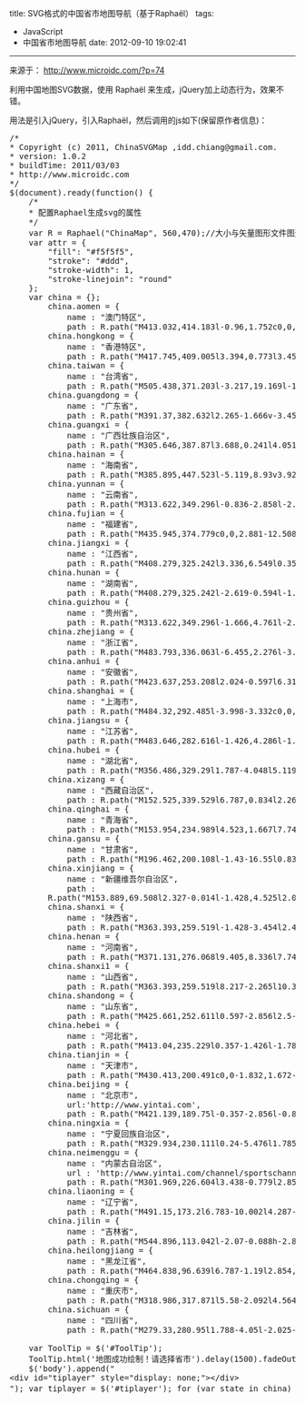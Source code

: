 title: SVG格式的中国省市地图导航（基于Raphaël）
tags:
  - JavaScript
  - 中国省市地图导航
date: 2012-09-10 19:02:41
---

来源于： http://www.microidc.com/?p=74

利用中国地图SVG数据，使用 Raphaël 来生成，jQuery加上动态行为，效果不错。

用法是引入jQuery，引入Raphaël，然后调用的js如下(保留原作者信息)：

<span id="more-978"></span>

<pre>/*
* Copyright (c) 2011, ChinaSVGMap ,idd.chiang@gmail.com.
* version: 1.0.2
* buildTime: 2011/03/03
* http://www.microidc.com
*/
$(document).ready(function() {
	/*
	* 配置Raphael生成svg的属性
	*/
	var R = Raphael("ChinaMap", 560,470);//大小与矢量图形文件图形对应；这是比较操蛋的地方高宽不自适应。
	var attr = {
		"fill": "#f5f5f5",
		"stroke": "#ddd",
		"stroke-width": 1,
		"stroke-linejoin": "round"
	};
	var china = {};		
		china.aomen = { 
			name : "澳门特区",
			path : R.path("M413.032,414.183l-0.96,1.752c0,0,0.889,0.883,1.98,1.086s1.995-0.493,1.995-0.493L413.032,414.183z").attr(attr)}
		china.hongkong = { 
			name : "香港特区",
			path : R.path("M417.745,409.005l3.394,0.773l3.453-2.558l1.666,4.582c0,0-5.521,2.673-3.691,1.785c1.828-0.884-4.641-0.355-4.641-0.355l-0.834-3.454L417.745,409.005z").attr(attr)};
		china.taiwan = { 
			name : "台湾省",
			path : R.path("M505.438,371.203l-3.217,19.169l-1.664,6.07v5.123l-1.43,1.427l-3.451-5.119l-3.693-2.858l-3.215-8.571c0,0-0.451-5.62,0.357-7.74c0.809-2.118,5.356-14.05,5.356-14.05l6.313-5.357l4.051,1.904L505.438,371.203z").attr(attr)};
		china.guangdong = { 
			name : "广东省",
			path : R.path("M391.37,382.632l2.265-1.666v-3.45l1.188-1.072l2.859,0.235l4.879,2.264l0.834-1.667l-1.188-2.025l0.354-1.427l3.098-2.619l5.478,1.427l3.096-1.905l2.264,2.265l5.478-1.429l1.07,2.021l-1.666,2.264l-2.859,4.288v1.069l1.67,1.192l11.43-4.525l4.048,2.264l1.19-1.191l-1.19-2.499l0.28-1.663l7.459,1.663l1.431,1.072l2.022-0.24l3.094,3.929l3.451,7.502l-2.26,1.667l-2.023,3.689l-1.786,0.596l-1.664,3.455l-5.716,2.854l-2.266-1.188l-1.426,2.382v0.833h-1.787h-3.098l-2.857,2.023l-2.021-1.188l-2.5,1.663l-6.314,2.619l-5.121-4.05l-0.354,3.217l1.788,4.882l-4.646,1.904l-2.498,3.452l-4.887,1.191l-2.617,1.073h-5.119c0,0-0.869,2.545-3.453,3.452c-2.584,0.904-9.168,3.213-9.168,3.213l-4.522,3.098l-2.265,2.263l4.287,6.903l-2.856,2.501l-3.451-0.238l-4.053-7.381l0.954-5.238v-2.501l2.854-4.646l3.695-0.831l-0.355-2.501l3.809-1.785l0.476-4.288l6.668-5.119l-0.355-6.905l5.119-6.547l-0.24-2.5l1.666-2.381L391.37,382.632z").attr(attr)};
		china.guangxi = { 
			name : "广西壮族自治区",
			path : R.path("M305.646,387.87l3.688,0.241l4.051-3.694l1.668,1.072l7.737,3.216l1.429-0.835l0.235-2.619l1.433-1.429l10.955-7.145l1.903,2.266l6.668,2.021l3.691-4.883l1.666,1.192h2.619v-1.431l3.453-1.192v-1.069l1.43-1.428l0.832,0.236l3.453-3.451l2.856,0.832l2.857-3.931l1.432,3.099l0.832-0.238l4.525-4.288l1.188,0.24l2.021-1.073l3.693,1.073v4.048l2.856,0.595l-0.832,3.929l-2.623,4.29l-1.188,3.688h1.188l3.101-2.854l2.616,5.713l2.025-1.43h2.26l1.666,5.717l-1.666,2.383l0.24,2.5l-5.119,6.547l0.355,6.905l-6.668,5.12l-0.476,4.285l-3.809,1.787l0.354,2.5l-3.694,0.831l-2.853,4.646l-7.502,1.071l-3.93-2.856l-4.049-1.669l-4.049,4.05l-4.158,0.241l-4.058,0.234c0,0-10.996-6.139-9.168-5.119c1.828,1.021-1.666-4.526-1.666-4.526l2.261-4.646l-2.617-1.902h-3.455l-0.832-0.952l-3.691,0.952l-3.692-2.62l1.432-4.048l2.855-0.235l1.069-0.834l0.957-3.69l-1.192-2.024l-9.765-1.785l-1.668-2.856h-2.854h-2.619l-1.906-3.099L305.646,387.87z").attr(attr)};
		china.hainan = { 
			name : "海南省",
			path : R.path("M385.895,447.523l-5.119,8.93v3.929l-10.238,8.336l-10.598-3.689l-2.025-7.501l0.597-3.454c0,0,8.074-8.075,5.715-5.716c-2.357,2.358,2.025-1.665,2.025-1.665l9.403-1.668l4.289-0.358l1.426-1.666l3.103,0.832L385.895,447.523z").attr(attr)};
		china.yunnan = { 
			name : "云南省",
			path : R.path("M313.622,349.296l-0.836-2.858l-2.618-0.954l-4.283,2.622l-2.859-1.432l-0.238-3.688l-1.43-1.79v-1.903l-4.049-0.952l-1.07,1.188l0.599,2.859l-3.217,1.43l-0.834,2.021l0.834,2.5l-7.146,8.336l1.191,9.766l-3.453,2.854l-1.666-1.784l-6.907,4.048l-2.618-1.431c0,0-11.535-22.106-10.002-19.172c1.533,2.938-3.931-2.854-3.931-2.854l-3.213-0.834l-1.432-2.619l1.787-2.859l-2.857-2.263l-3.455,2.859l-3.451,0.598l-2.263-10.363l-0.596-2.499l-3.454,4.286l-1.427,0.831l0.356,6.551l-0.834,1.431h-1.784l-1.43-1.431l-1.667,2.026l1.667,7.381h2.024l1.667,1.19c0,0,0.468,2.396,0.594,4.521c0.125,2.125-0.833,15.719-0.833,15.719l-10.837,9.766l-0.594,3.689l-2.024,1.787l-0.238,1.903l1.669,4.643l-1.431,3.454l0.834,0.478l5.478-1.433l7.738-0.476l-0.834,3.098l1.431,2.857l0.475,4.287l0.955,1.426l4.524,0.243l2.024,1.425l-2.264,2.856l-0.356,3.453l-1.667,4.05l1.068,1.43l2.86,0.238l4.881,1.784l-0.593,1.667l3.212,4.881h4.524l5.716-3.213l1.786,0.952v1.906l0.832,2.856l1.432,1.429l3.092-0.477l1.192,0.834l1.072-1.192v-4.525l-1.906-8.333l1.431-2.5h4.762h1.192l2.62-3.213l6.783,2.261l2.858-2.503l1.431,1.432l2.858-1.786l2.615,2.618h1.073l0.953-1.428l2.261-2.263l1.073,0.833l3.213-0.595l3.099-2.502l2.619-3.811l3.688-0.831l2.023,2.021l1.43-4.048l2.857-0.235l1.069-0.834l0.957-3.691l-1.192-2.023l-9.765-1.785l-1.668-2.857h-2.854h-2.619l-1.906-3.097l0.24-1.665l1.188-6.907l-3.809-3.689l2.859-12.027l-1.908-1.667l-6.309,1.906l-1.431-2.501v-2.856l-1.428-1.43l3.094-4.286l3.453,1.07l1.43-1.429l6.313,0.951l2.856-0.951L313.622,349.296z").attr(attr)};
		china.fujian = { 
			name : "福建省",
			path : R.path("M435.945,374.779c0,0,2.881-12.508,1.742-10.365c-1.137,2.144,1.672-2.62,1.672-2.62l0.83-2.854l2.023-4.286l-1.072-1.668l0.24-3.691l4.881-5.475l-0.357-3.691l3.215-5.478l3.095,0.834l6.311-4.524l1.193-2.26l3.69,0.593l2.025,5.118l1.666,3.454h4.047l2.498-3.215l3.693,3.69l6.454-2.276l-4.069,9.776l-2.385-1.192l-1.666,0.835l-0.238,0.954l2.262,2.501l-0.598,8.929l0.598,2.859l-0.598,0.834l-2.617-0.599l-1.668,1.667l1.191,2.384l-3.214,3.095l0.595,1.189l-3.097,1.665l0.478,2.264l-1.072,1.191h-4.285l-2.264,2.025l-0.357,0.832l2.023,1.428l-2.26,3.452l-2.859,3.691l-1.189-0.356l-3.1,3.216l-3.447-7.502l-3.098-3.929l-2.023,0.24l-1.43-1.072L435.945,374.779z").attr(attr)};
		china.jiangxi = { 
			name : "江西省",
			path : R.path("M408.279,325.242l3.336,6.549l0.355,3.452l-1.785,3.454l-2.502,2.024l-0.594,6.188l0.832,0.955l1.43-0.596l0.834,0.596v3.927l1.785,4.647l2.026,0.831l0.234,6.789l-1.193,4.642l1.193,2.021l2.266,2.265l5.474-1.429l1.071,2.022l-1.665,2.263l-2.859,4.287v1.07l1.67,1.192l11.43-4.525l4.047,2.263l1.191-1.19l-1.191-2.499l0.281-1.663l1.742-10.365l1.67-2.62l0.832-2.854l2.025-4.286l-1.072-1.668l0.238-3.691l4.881-5.475l-0.355-3.691l3.213-5.478l3.095,0.834l6.311-4.524l1.193-2.263l-4.049-7.501l-2.619-3.69l1.901-1.818l-2.381-2.111H446.5l-2.5-2.855l-4.884,4.762l-1.784-0.835l2.024-3.69l-0.24-1.188l-1.784-0.479l-5.716,3.099l-4.524,1.429l-3.689-0.238c0,0-9.709,9.669-7.979,7.381c1.731-2.287-4.287,1.433-4.287,1.433L408.279,325.242z").attr(attr)};
		china.hunan = { 
			name : "湖南省",
			path : R.path("M408.279,325.242l-2.619-0.594l-1.188-1.667v-4.05l-1.43-2.026l-2.857,2.86l-1.43,2.023h-1.904l-0.594-3.096l-2.621,0.833l-3.451,2.263l-2.264-1.428c0,0-2.666-2.521-4.525-3.097c-1.857-0.576-13.217-0.832-13.217-0.832l-1.43,1.429l2.62,3.093l-3.096,2.026l-4.883-2.026l-5.117,4.287l-1.787,4.05c0,0-0.19,6.479,0.357,9.405c0.551,2.926,2.5,10.002,2.5,10.002l-5.717,6.31l0.596,0.833l5.121-1.428l1.785,2.263l-1.429,7.144l2.857,5.121l2.856,0.832l2.857-3.931l1.43,3.099l0.834-0.238l4.523-4.288l1.191,0.24l2.021-1.073l3.693,1.073v4.048l2.856,0.595l-0.832,3.929l-2.623,4.29l-1.188,3.688h1.188l3.103-2.854l2.617,5.713l2.021-1.43h2.264l2.263-1.666v-3.45l1.188-1.072l2.859,0.235l4.879,2.264l0.834-1.667l-1.188-2.023l0.354-1.429l3.098-2.619l5.478,1.428l3.096-1.906l-1.193-2.021l1.193-4.642l-0.234-6.789l-2.026-0.831l-1.785-4.647v-3.927l-0.834-0.596l-1.43,0.596l-0.832-0.955l0.594-6.188l2.502-2.024l1.785-3.454l-0.355-3.452L408.279,325.242z").attr(attr)};
		china.guizhou = { 
			name : "贵州省",
			path : R.path("M313.622,349.296l-1.666,4.761l-2.856,0.951l-6.313-0.951l-1.43,1.429l-3.453-1.07l-3.094,4.286l1.428,1.43v2.856l1.431,2.501l6.309-1.906l1.908,1.667l-2.859,12.027l3.81,3.689l-1.188,6.907l3.688,0.238l4.051-3.695l1.668,1.073l7.737,3.216l1.429-0.832l0.235-2.622l1.433-1.429l10.955-7.144l1.903,2.265l6.668,2.021l3.689-4.883l1.668,1.192h2.619v-1.432l3.453-1.189v-1.071l1.43-1.428l0.832,0.237l3.453-3.452l-2.857-5.123l1.429-7.142l-1.785-2.263l-5.121,1.428l-0.596-0.834l5.717-6.309l-2.5-10.001l-3.81,2.855l-3.334-3.45l-3.215-4.29l-0.24-2.619l-2.26-0.477l-2.621,0.834l-4.287-2.024l-2.022,4.883l-3.691,0.239l-2.619,4.049l-1.666-0.834l-2.623,0.834l-3.928-2.266l-3.213,3.69v1.668l6.312,3.453l1.426,2.621c0,0-6.094,2.245-4.523,1.667C322.1,348.955,313.622,349.296,313.622,349.296z").attr(attr)};
		china.zhejiang = { 
			name : "浙江省",
			path : R.path("M483.793,336.063l-6.455,2.276l-3.693-3.69l-2.498,3.215h-4.049l-1.666-3.454l-2.023-5.118l-3.692-0.596l-4.047-7.501l-2.619-3.69l1.903-1.818l0.716-0.685c0,0,6.241-8.84,4.286-6.07c-1.954,2.769-0.239-4.882-0.239-4.882l1.43-1.906l3.336-0.594l0.951-1.43l-1.189-2.263l1.666-2.382v-4.524l2.384-1.189l3.928,2.382l4.879,0.835l3.225-3.824l3.998,3.332l-1.744,1.324l-2.021,3.096l-3.217,0.952l-1.074,0.833l3.098,1.666l5.715-2.499l9.406,3.929l0.953,7.979h-3.809l-0.24,2.382l2.024,3.332l-1.784,2.024l2.022,3.214l-3.096,3.69l-1.43-1.787l-4.644,11.788L483.793,336.063z").attr(attr)};
		china.anhui = { 
			name : "安徽省",
			path : R.path("M423.637,253.208l2.024-0.597l6.312,2.621c0,0,1.768,2.299,2.861,2.856c1.092,0.557,5.118,1.43,5.118,1.43l2.021,1.667l2.858-0.479l0.599,1.072l-0.957,6.074l2.858,1.666l1.189,2.263l4.287,0.831l1.666-2.854l2.621,0.356l1.666,2.265l-0.24,2.021l-5.121,0.596v2.264v1.665l-2.021,2.265l1.43,2.618l4.287,2.856l0.237,3.454l8.572,0.832v4.525l-1.666,2.381l1.191,2.263l-0.951,1.43l-3.338,0.594l-1.428,1.906l0.235,4.882l-4.285,6.072l-0.715,0.683l-2.381-2.111H446.5l-2.498-2.855l-4.884,4.761l-1.786-0.834l2.026-3.69l-0.24-1.188l-1.786-0.479l-5.718,3.099l-5.356-10.241l1.666-3.214l-0.595-1.071l-2.858-0.952l-4.76-2.858l1.903-3.928l2.855-1.43l0.598-3.214l-1.07-5.716l-0.596-0.479l-2.856,2.86c0,0-5.978-4.647-4.287-3.453c1.69,1.192-3.217-4.049-3.217-4.049l3.217-2.261l0.834-4.05l2.021-1.431l-0.354-5.359l1.43-1.188l2.619,1.787l1.664,2.26l3.453-2.26l1.192-1.434l-0.598-2.617l-4.049-2.263L423.637,253.208z").attr(attr)};
		china.shanghai = { 
			name : "上海市",
			path : R.path("M484.32,292.485l-3.998-3.332c0,0,0.867-0.375,1.898-2.251c1.031-1.875,1.426-4.286,1.426-4.286l4.287,1.788l2.027,2.854l-1.433,2.024L484.32,292.485z").attr(attr)};
		china.jiangsu = { 
			name : "江苏省",
			path : R.path("M483.646,282.616l-1.426,4.286l-1.898,2.251l-3.225,3.824l-4.879-0.835l-3.929-2.383l-2.383,1.19l-8.571-0.832l-0.238-3.454l-4.287-2.856l-1.428-2.618l2.02-2.264v-1.665v-2.267l5.121-0.594l0.24-2.023l-1.666-2.263l-2.621-0.355l-1.666,2.854l-4.287-0.831l-1.188-2.263l-2.857-1.666l0.955-6.074l-0.598-1.072l-2.859,0.479l-2.021-1.667l-5.118-1.429l-2.861-2.857l-6.307-2.621l0.592-2.856l2.5-1.069l4.645,3.927h1.433l4.284-0.476l2.5-2.022l3.453,2.856l1.427-2.62l0.358-1.43l2.857-1.667l0.834-3.45l2.854-0.597l7.148,4.881c0,0,3.365,0.754,5.117,2.025c1.754,1.271,9.766,16.313,9.766,16.313l-0.357,1.666l6.548,3.095l1.784,2.859l3.099,1.429l1.428,2.855l-2.023,0.951l-3.334-1.188h-4.645l-4.287-1.432l-1.666,1.432l3.932,1.188l3.813,1.669L483.646,282.616z").attr(attr)};
		china.hubei = { 
			name : "湖北省",
			path : R.path("M356.486,329.29l1.787-4.048l5.119-4.287l4.881,2.026l3.096-2.026l-2.621-3.093l1.429-1.433l13.219,0.836l4.525,3.097l2.264,1.425l3.451-2.26l2.619-0.833l0.596,3.093h1.904l1.43-2.021l2.856-2.86l1.431,2.027v4.049l1.19,1.667l2.619,0.594l2.855-2.854l4.287-1.433l7.979-7.381l3.691,0.236l4.522-1.428l-5.358-10.24l1.668-3.214l-0.593-1.071l-2.862-0.952l-4.761-2.858l-2.381-1.427l-3.098,1.427l-3.451-2.854h-4.524l-3.455-1.907l-0.83-2.856l-1.787-1.786l-2.5,1.428L395.421,285c0,0-9.509,0.927-7.146,1.071c2.363,0.146-7.736-1.666-7.736-1.666l-9.407-8.334l-2.619,2.023l-1.188-0.831h-1.907h-8.572l-1.189,1.068l2.619,2.62l2.5,0.593l2.26,0.837l-1.067,1.668l-4.287,2.021l-0.834,3.451l0.834,1.191l0.596,4.288l2.5,0.238l2.619,3.452l1.07,6.548l-0.832,2.262l-1.666-0.594l-4.883,3.812l-8.336,1.429l-2.261,2.263l1.783,2.262l0.24,4.882l2.262,0.598L356.486,329.29z").attr(attr)};
		china.xizang = { 
			name : "西藏自治区",
			path : R.path("M152.525,339.529l6.787,0.834l2.265,3.216l1.189,0.477l10.239-1.904l0.594-1.787l2.023-1.07l4.884-4.05l4.285-0.594l3.93-2.501l7.74-4.286l0.832,1.428l5.716,1.904l8.334-4.285l2.618,1.787l-2.379,3.452l0.952,0.833h3.332l0.359,1.427l-2.857,5.121l0.833,0.834h1.666l8.336,2.265l3.691-3.099l5.478,4.289l1.667-2.026l1.43,1.431h1.784l0.834-1.431l-0.356-6.549l1.429-0.835l3.451-4.284l-0.594-16.549l-3.099-8.337l2.265-1.665l-6.548-12.027l-7.979-6.311l-2.26,1.43l0.238,3.692l-6.908,8.931l-11.428-2.384l-0.833-4.286l-7.146-5.716l-15.717-2.498l-6.787-1.188l-2.619-0.241l-5.952-4.883l-12.385-2.857l-8.57-16.551l-0.238-4.642l3.451-1.672v-5.117l2.502-6.311l-2.858-2.858l3.811-3.095l-2.383-1.425h-5.716l-10.238-4.644h-6.549l-5.118,1.43h-5.715l-8.931,4.879l-7.144-0.834l-7.146,2.5l-5.954-1.906l-3.688-3.212l-9.526-1.427l-6.192,4.28l-3.45-1.425l-2.859-2.263l-6.908-1.667l-1.065-1.189l-2.857-0.237l-9.782,5.945l-10.412-1.297l2.428,4.398l2.68,1.995l-0.821,3.842l-0.231,3.758l0.256,2.672l0,0l-0.193,3.208l3.451,3.454l0.239,4.884l-1.072,1.907l-5.119,0.591l-2.621-2.854l-2.619,0.355l-0.476,2.265l1.428,3.688l0.479,2.62v3.333l-0.833,2.381l0.354,1.909l3.336,0.356l1.785,3.094l7.739,6.071v1.906l5.716,6.311l1.902,2.262l1.79,0.595l3.451-3.451l3.096,2.856c0,0,15.395,13.684,13.098,11.193c-2.297-2.491,2.381,5.715,2.381,5.715h2.859l1.667-1.665l1.426,1.428v5.117l7.741,4.287l1.667-0.357l1.191,4.287l6.548,3.81l0.238,2.501l1.188,0.835l5.717-0.24h3.098l4.644,3.457l10.24-0.359l5.476-0.239l1.428,2.265l-1.188,4.883l1.427,1.664l5.715-4.761l7.146-5.239l5.12,0.95L152.525,339.529z").attr(attr)};
		china.qinghai = { 
			name : "青海省",
			path : R.path("M153.954,234.989l4.523,1.667l7.742-2.617l-1.193-1.429h-2.021l-0.834-2.259l0.594-2.024l3.692-1.668l2.617-4.286l-7.977-6.548l-0.356-6.906c0,0,2.08-2.545,3.689-2.856c1.609-0.313,26.317-5.119,26.317-5.119l1.783-1.428l3.931,0.594l13.215,3.095l3.93,2.265l5.714,3.451l3.692-0.237l5.714-3.452l7.501,1.188l4.882-2.616l9.999,6.309l5.36-2.023l2.856,6.903l6.907,4.286l5.119,4.527l3.691-1.431l7.146,9.405l1.426,6.071l2.619,3.688l-0.832,7.146l-5.715,4.524l1.073,2.856l-2.265,2.263l-2.856,2.62v4.879l-2.621,2.027l-3.097-0.954l-2.617-2.5l-1.431,2.859l1.787,2.499l4.524,0.594l4.287,4.288h2.618l2.024,2.265l-1.787,4.046v0.239l-3.688-0.479l-2.621,1.905l-1.666-2.856l-4.524,1.785l-1.19,2.264v3.451l-4.524,0.836l-5.715-5.716l-1.787-2.856l-4.524,1.428l-7.738-2.262l-11.67,1.666l-0.952,1.189l-1.071,3.69l-2.263,1.43l0.238,3.692l-6.906,8.931l-11.43-2.383l-0.833-4.285l-7.146-5.718l-15.717-2.498l-6.786-1.19l-2.621-0.238l-5.953-4.883l-12.384-2.857l-8.57-16.551l-0.238-4.642l3.451-1.672v-5.117l2.502-6.313l-2.858-2.856L153.954,234.989z").attr(attr)};
		china.gansu = { 
			name : "甘肃省",
			path : R.path("M196.462,200.108l-1.43-16.55l0.836-3.453l4.879-2.262c0,0,5.209-5.03,6.903-5.717c1.696-0.686,10.6-4.285,10.6-4.285l4.285-2.025v-4.047l1.905-2.262l1.788,0.237l7.144,1.192l-0.358,3.095l1.43,4.88l-0.834,7.978l6.072,8.929l3.097,2.026l4.883-3.812h10.237l2.623,0.953l1.429,2.264l-1.193,2.499l-5.714,4.645l0.597,2.261l6.549,4.882h2.618l0.834,1.07l-0.596,2.025l4.05,3.217l9.404,1.429l4.525-1.19l5.718-5.719l6.903,0.598l2.855,4.287l-1.664,3.929l0.475,2.382l-3.688,2.263l-1.668,2.024l0.596,4.763l6.545,4.646l2.875-0.653l7.725,9.458l1.668,7.145l-0.834,3.451l5.357,2.859v2.26l4.883,1.192h1.426v-4.05l3.693-0.595l0.951-4.763l-2.619-2.026l-2.025-2.021l0.834-9.166l2.023-1.071l3.453,1.43l1.432-0.598l0.834,1.667l9.166,4.639l4.883,3.1l0.832,2.856l-2.619,3.691l1.431,4.285l-0.834,2.021l-6.785,0.6l-1.433,0.833l0.478,1.191v1.903l-5.355,0.594l-2.856-1.428h-3.691l-0.596,0.834l0.596,2.024l-1.789,2.023l-0.592,2.262l3.449,2.857l-2.498,5.119l1.072,2.622l-0.238,1.188h-4.051l-2.854,1.435l2.26,3.091l-1.428,4.051l-4.287,1.07l0.357,2.023l-1.189,1.428l-7.383-0.596l-2.854-2.021l-0.601-4.525l-1.664-1.669l-2.62,1.669l-4.523-4.521l-3.455-2.385l-0.354-3.335l-1.074-2.619h-1.787l-7.144,3.096l0.356,3.454h-2.618l-4.287-4.288l-4.525-0.593l-1.786-2.499l1.431-2.86l2.617,2.5l3.097,0.954l2.62-2.025v-4.881l2.857-2.62l2.265-2.263l-1.073-2.856l5.716-4.522l0.832-7.147l-2.619-3.688l-1.429-6.071l-7.144-9.405l-3.692,1.431l-5.118-4.524l-6.907-4.287l-2.856-6.905l-5.359,2.023l-9.999-6.309l-4.883,2.616l-7.501-1.188l-5.714,3.452l-3.691,0.237l-5.715-3.451l-3.93-2.265L196.462,200.108z").attr(attr)};
		china.xinjiang = { 
			name : "新疆维吾尔自治区",
			path : 	
		R.path("M153.889,69.508l2.327-0.014l-1.428,4.525l2.025,2.38l0.236,1.666l4.525,4.524l1.191,3.453l5.953,0.357l2.62,2.265h1.429l3.453,7.379l3.451,8.931l-1.784,5.357l0.358,2.025l-3.215,5.477l0.833,4.286l11.192,4.763l12.025,1.788l12.503,8.571l4.049,1.429l0.237,2.261l2.619,5.478l2.619,7.146l3.333,5.953l-1.903,2.263v4.047l-4.286,2.026l-10.596,4.284l-6.907,5.719l-4.881,2.26l-0.834,3.453l1.43,16.55l-3.931-0.596l-1.783,1.431l-26.315,5.119l-3.691,2.856l0.358,6.906l7.978,6.548l-2.62,4.286l-3.69,1.668l-0.597,2.024l0.835,2.259h2.021l1.192,1.429l-7.738,2.617l-4.525-1.667l-2.382-1.424h-5.715l-10.24-4.642h-6.546l-5.121,1.428h-5.714l-8.931,4.879l-7.143-0.834l-7.145,2.5l-5.956-1.907l-3.689-3.211l-9.525-1.427l-6.191,4.28l-3.452-1.425l-2.858-2.263l-6.907-1.667l-1.07-1.189l-2.857-0.237l-9.782,5.945l-10.037-1.25l-0.822-0.359l1.113-8.623l-4.524-1.191l-9.406-6.902l-2.62-0.241l-2.023-4.525l1.427-4.643l-0.477-2.26l-3.451-2.266l-1.192-2.26l-7.143-4.049v-1.189l3.452-1.431l2.023,1.19l2.025-2.025l-0.598-6.785l0.598-5.716l-4.646-4.642l-3.095,0.833l-1.189-3.336l1.785-3.452l-0.952-3.214l3.038-2.749l1.248-1.182v-2.618l4.285-2.024l4.286-0.833l3.811-1.429l3.099,0.832l2.26-0.832l0.833,0.595l0.356,2.859l2.022,0.832l4.765-0.238c0,0,3.566-4.729,5.478-6.073c1.911-1.346,11.19,2.381,11.19,2.381l5.717-4.048l16.552-3.689l1.069-2.264l1.43-6.31l4.643-3.69h1.433v-1.906l0.236-15.836l0.833-3.212l-4.521-1.668l-0.24-1.191l4.762-1.428l12.384-1.073l1.905,2.501l4.287,0.952l1.192,0.239l1.665-2.262l-2.265-2.263l9.169-18.574l1.431-0.953l8.335,4.047h3.689l1.667,2.264l7.979-2.502l2.023-13.212l3.452-2.265l4.048-0.238l2.859-3.452l1.071-3.454l2.263-1.191L153.889,69.508z").attr(attr)};
		china.shanxi = { 
			name : "陕西省",
			path : R.path("M363.393,259.519l-1.428-3.454l2.498-8.81l-3.689-16.903c0,0,3.262-5.777,2.619-4.286c-0.646,1.49,1.07-3.929,1.07-3.929l-3.334-6.905l3.096-4.884l0.594-4.525l1.67-3.452l-0.238-4.046l-1.432-1.074l-2.26,2.502l-6.072,0.356l-3.096,4.526l0.236,2.62l-0.593,1.665l-2.502,0.834l-9.406,13.454l-1.19-0.836l-2.617-0.594l-5.359,0.359l-1.789,2.499l-0.233,5.478l0.834,1.667l9.166,4.637l4.883,3.099l0.832,2.855l-2.619,3.691l1.431,4.286l-0.835,2.021l-6.784,0.6l-1.433,0.835l0.478,1.188v1.904l-5.355,0.596l-2.856-1.428h-3.691l-0.596,0.832l0.596,2.026l-1.789,2.022l-0.592,2.261l3.451,2.861l-2.5,5.117l1.071,2.619l-0.237,1.191h-4.052l-2.854,1.429l2.262,3.098l-1.43,4.048l2.383,0.478l0.238,2.617l2.021,0.237l7.386-1.427l1.43,0.593l0.354,2.025l3.099,0.835l6.547,3.216l3.69-1.434l8.097,2.857l1.666,2.26l4.051-0.829l-0.596-4.288l-0.834-1.191l0.834-3.451l4.286-2.021l1.068-1.668l-2.26-0.837l-2.5-0.593l-2.619-2.62l1.189-1.068h8.571h1.908l1.189,0.83l2.616-2.022v-3.454l-7.737-11.668L363.393,259.519L363.393,259.519z").attr(attr)};
		china.henan = { 
			name : "河南省",
			path : R.path("M371.131,276.068l9.405,8.336l7.742,1.665l7.144-1.072l2.262,1.072l2.5-1.43l1.783,1.787l0.834,2.856l3.455,1.905h4.524l3.451,2.857l3.098-1.428l2.382,1.428l1.903-3.929l2.855-1.43l0.598-3.216l-1.07-5.715l-0.596-0.479l-2.856,2.86l-4.287-3.453l-3.218-4.049l3.218-2.263l0.834-4.048l2.021-1.431l-0.354-5.359l1.43-1.188l2.619,1.787l1.664,2.26l3.455-2.26l1.19-1.434l-0.598-2.617l-4.049-2.263l-0.834-2.619l-7.142,0.835l-4.524-3.93l-2.021-0.596v-2.621l10-11.074l-3.69,0.834l-2.261,1.669l-0.957-1.429v-1.666l-1.663-0.6l-4.525,1.785l-11.43-1.428l-0.597,9.408c0,0-6.604,5.169-5.479,4.287c1.129-0.884-7.381,1.429-7.381,1.429l-10.359,7.142l-8.215,2.264v1.43l7.738,11.666L371.131,276.068L371.131,276.068z").attr(attr)};
		china.shanxi1 = { 
			name : "山西省",
			path : R.path("M363.393,259.519l8.217-2.265l10.357-7.142l7.381-1.431l5.477-4.287l0.599-9.405l-2.623-3.449l0.836-2.856l1.787-2.619l0.477-3.929l1.785-2.86l-2.859-5.713l-4.047-4.645l2.262-7.383l4.886-3.212l0.83-4.765l-1.904-4.286v-5.242l-3.215-2.854l-7.381,3.809l-1.191-1.189l-3.93,2.855l-3.213-0.235l-6.312,9.048h-1.906l-3.452,2.858l0.237,4.046l-1.67,3.452l-0.594,4.525l-3.096,4.884l3.334,6.905l-1.07,3.929l-2.619,4.286c0,0,4.146,18.996,3.689,16.903s-2.498,8.81-2.498,8.81L363.393,259.519z").attr(attr)};
		china.shandong = { 
			name : "山东省",
			path : R.path("M425.661,252.611l0.597-2.856l2.5-1.069l4.645,3.927h1.433l4.284-0.476l2.5-2.022l3.453,2.856l1.429-2.62l0.356-1.43l2.857-1.667l0.834-3.45l2.854-0.595l7.98-13.454l-1.429-2.264l1.429-1.427l1.666,0.595l2.619-1.429l1.432-3.094l6.545-6.073l5.121-1.666l2.381-2.266l-0.592-4.88l-3.457-0.355l-7.738,0.952l-5.356-2.62l-3.216,0.596l-7.977,10.239l-2.262,1.429l-5.117-2.263l-0.359-2.619l-1.069-4.523l-2.859-1.669l-4.643,1.073l-2.882-1.971l-4.266,5.423l-4.523,1.188c0,0-8.514,7.798-6.313,5.718c2.201-2.081-6.902,12.5-6.902,12.5l1.783,3.45l-0.357,1.431v1.666l0.957,1.429l2.261-1.669l3.69-0.834l-10.002,11.074v2.621l2.023,0.596l4.524,3.93l7.146-0.835L425.661,252.611z").attr(attr)};
		china.hebei = { 
			name : "河北省",
			path : R.path("M413.04,235.229l0.357-1.426l-1.783-3.453l6.902-12.5c0,0,8.725-7.9,6.313-5.718c-2.411,2.185,4.523-1.188,4.523-1.188l4.268-5.423l-1.647-1.125l-1.56-3.907l-3.319,1.286l-5.479-1.428l-0.237-1.428l-0.238-9.17l3.69-1.667l-0.419-1.563l-0.177-0.104l0.81-3.557l-5.094,2.128l0.832,1.905l0.178,1.424l0.18,1.433l-2.857,1.19l-1.785,1.667l-3.692-1.071l-4.881,0.834l-0.832-2.264l0.594-4.287l3.693-4.286l0.831-4.88l3.691-3.691l6.666,3.454h1.668l1.189,4.762l1.905,0.95l0.953,3.1l-0.356,2.024l4.047,2.854l0.594,2.264l3.338,1.428l8.332-4.523v-2.621l4.883-7.143l-3.45-4.881l-2.621-0.238l-4.763-3.218l1.668-5.118l-7.387-0.595l-3.213-4.765l0.357-2.619l-6.31-6.906l-4.051,2.026l-3.451,3.452l1.191,2.62l-0.834,1.667l-4.882,0.237l-2.264,2.022l-2.022-0.835l-2.021,2.026l-4.527,3.453l-2.024-1.43v-4.644l-1.666-0.832l-2.619,1.189l-3.096,6.547l-1.189,6.311l3.689,6.19l3.215,2.858v5.24l1.904,4.286l-0.834,4.764l-4.884,3.213l-2.26,7.382l4.049,4.645l2.857,5.717l-1.785,2.857l-0.477,3.928l-1.787,2.619l-0.834,2.859l2.621,3.446l11.43,1.431l4.524-1.787L413.04,235.229z").attr(attr)};
		china.tianjin = { 
			name : "天津市",
			path : R.path("M430.413,200.491c0,0-1.832,1.672-3.319,1.284c-1.49-0.388-5.479-1.428-5.479-1.428l-0.237-1.429l-0.238-9.169l3.69-1.667l-0.596-1.666l0.81-3.557l0.385-1.683l1.901,0.95l0.953,3.098l-0.356,2.022l4.047,2.858l0.594,2.263l-2.379,1.668l-0.834,3.809L430.413,200.491z").attr(attr)};
		china.beijing = { 
			name : "北京市",
			url:'http://www.yintai.com',
			path : R.path("M421.139,189.75l-0.357-2.856l-0.832-1.905l5.095-2.126l0.381-1.683l-1.189-4.767h-1.668l-6.666-3.449l-3.69,3.69c0,0-1.125,6.585-0.832,4.88c0.289-1.704-3.693,4.288-3.693,4.288l-0.594,4.286l0.832,2.263l4.881-0.834l3.693,1.071l1.784-1.667L421.139,189.75z").attr(attr)};
		china.ningxia = { 
			name : "宁夏回族自治区",
			path : R.path("M329.934,230.111l0.24-5.476l1.785-2.499l-0.832-2.62l-9.168-3.454l0.594-3.691l2.858-4.049l-1.786-6.19l-0.835-0.952l-5.954,4.049l-2.855,9.168l-0.953,6.31l-4.762,3.93l-2.859,1.189l-3.438,0.779c0,0,9.184,11.236,7.729,9.458c-1.455-1.78,1.664,7.146,1.664,7.146l-0.834,3.449l5.357,2.859v2.262l4.881,1.19h1.43v-4.048l3.691-0.597l0.951-4.763l-2.619-2.026l-2.023-2.021l0.832-9.163l2.023-1.073l3.453,1.43L329.934,230.111z").attr(attr)};
		china.neimenggu = { 
			name : "内蒙古自治区",
			url : 'http://www.yintai.com/channel/sportschannel.aspx',
			path : R.path("M301.969,226.604l3.438-0.779l2.859-1.188l4.762-3.932l0.953-6.31l2.855-9.168l5.954-4.048l0.835,0.951l1.786,6.19l-2.858,4.049l-0.594,3.691l9.168,3.453l0.832,2.621l5.358-0.359l2.617,0.596l1.191,0.834l9.405-13.454l2.502-0.835l0.593-1.664l-0.236-2.623l3.096-4.523l6.072-0.358l2.262-2.5l1.431,1.074l3.452-2.86h1.904l6.312-9.046l3.215,0.235l3.93-2.855l1.191,1.189l7.381-3.809l-3.689-6.193l1.189-6.311l3.096-6.549l2.619-1.188l1.666,0.832v4.644l2.025,1.43l4.526-3.453l2.021-2.026l2.022,0.835l2.265-2.025l4.881-0.234l0.834-1.667l-1.191-2.622l3.453-3.452l4.049-2.024l6.31,6.908l-0.355,2.618l3.213,4.763l7.385,0.595l1.666-3.453l-1.903-10.002l1.666-1.667l3.453,2.262l3.096,4.644l4.881-7.5l2.264-0.596l3.689-3.692h1.787l3.094-3.095h1.787l1.666-2.856h4.527l4.047-4.051l2.021-2.021v-2.264l-3.213-1.667v-4.286l-5.953-7.502l-5.717,5.478l-1.666-1.19l-0.357-3.096l-2.264-3.453l-0.594-3.931v-4.046l-3.928-2.858l-0.601-1.667l1.074-2.382l7.502,2.022l0.238-3.452l2.621-3.099l-1.789-1.666l0.358-3.214l3.689-1.667l0.834-1.19l-0.598-1.07l-3.927,1.07l-7.145-4.882l-0.357-1.43l3.453-4.524l7.146-10.597l0.594-1.072h1.193l2.26,2.858l0.596,0.479l0.238-13.336l2.26-1.191v-5.121l-0.594-8.333l2.858-11.668l-8.575-6.312l-6.548,5.478l-3.45,0.476l-1.668,1.786l-5.718-0.832l-2.854-3.215l-1.664-5.122l0.236-2.021l-4.525-2.858l-2.621,4.289l-4.881-3.096l-0.834-0.835l2.856-7.5L433.4,7.223h-2.024l-5.119,3.688l-4.285,6.311l1.668,1.071l3.211,0.359l2.504,6.548l-1.43,2.618l-2.502,3.689l-4.644,17.147l1.785,2.856l-1.428,2.498l-10.599,7.742l-5.713-1.071l-3.215-1.191l-0.479,1.667l-4.642,18.577l-2.264,2.378l1.191,3.335l2.854,2.382l4.764-2.623l7.74,0.598l2.26-3.692l4.052-0.951l7.737,2.856l9.408,9.765v2.023l-2.024,1.429l-10.836,0.599l-3.691,2.854l-2.857-0.355l-2.022,3.214l-5.121,1.07l-3.457,5.12l-0.592,3.81l-7.379,4.763l-4.646,0.598l-5.119,6.904l-4.883,2.859l-9.408-2.025l-3.092-1.431l-3.692,3.694l-1.785,6.548l5.119,7.501l-3.335,3.451l-4.643,2.859c0,0-8.422,10.638-6.787,8.571c1.637-2.064-6.619,3.36-8.93,3.93c-2.31,0.568-14.525,1.429-14.525,1.429l-2.264-0.237l-16.906,7.144l-7.742,4.881l-2.262-1.19l-0.83-2.262l-10.36-0.597l-11.909-3.688l-3.211-3.69l-17.385-2.025l-3.217,1.43l-21.072-2.022l-0.358,3.095l1.43,4.883l-0.834,7.976l6.073,8.929l3.096,2.026l4.883-3.812h10.237l2.623,0.953l1.426,2.262l-1.19,2.5l-5.714,4.646l0.597,2.261l6.549,4.88h2.618l0.834,1.072l-0.596,2.023l4.05,3.217l9.403,1.429l4.527-1.19l5.716-5.719l6.903,0.598l2.857,4.289l-1.664,3.926l0.473,2.382l-3.688,2.263l-1.668,2.024l0.596,4.76l6.545,4.647L301.969,226.604z").attr(attr)};
		china.liaoning = { 
			name : "辽宁省",
			path : R.path("M491.15,173.2l6.783-10.002l4.287-4.881l-0.595-4.763l-4.524-5.239l-0.594-4.286l-8.216-11.075l-0.358,1.074l-1.666,1.786l-3.453-4.05l-4.883-1.429l-0.236,1.429v2.264l-2.022,2.022l-4.047,4.05H467.1l-1.666,2.856h-1.789l-3.094,3.096h-1.787l-3.691,3.691l-2.262,0.596l-4.881,7.5l-3.096-4.644l-3.453-2.262l-1.666,1.667l1.903,10.002l-1.666,3.453l-1.668,5.12l4.763,3.215l2.621,0.238l3.45,4.881l2.5-1.429c0,0,2.857-2.881,4.05-4.882c1.192-2.002,4.049-6.788,4.049-6.788l6.787-1.429l4.287,4.286l-3.099,6.787l-4.049,6.311l3.688,2.62l-0.233,3.098l-2.857,2.855l0.597,1.19l4.881-2.619l7.143-9.407l10.836-6.072L491.15,173.2z").attr(attr)};
		china.jilin = { 
			name : "吉林省",
			path : R.path("M544.896,113.042l-2.07-0.088h-2.858l-4.285-1.431l-1.43-2.619l-1.431,2.024l-2.022-1.428l-4.523,5.12l-0.834,1.427l-2.022,0.357l-2.859-3.214l-2.621-1.072l-2.854-5.715l-2.027,1.431l0.594,5.12l-1.426,0.833l-3.689-4.05l-1.432-1.903h-2.854l-1.666-4.288l-3.813-2.023l-5.354,2.023l-2.025-0.357l-3.098-3.094l-4.285,2.5h-2.383l-2.857,1.191l-4.285-3.096l-2.854-5.24l-6.787,1.189l-2.621,3.099l-0.238,3.45l-7.502-2.023l-1.074,2.381l0.601,1.667l3.928,2.859v4.046l0.594,3.929l2.265,3.456l0.356,3.095l1.666,1.191l5.717-5.479l5.953,7.502v4.288l3.213,1.667l0.238-1.431l4.885,1.431l3.451,4.046l1.666-1.784l0.357-1.074l8.217,11.075l0.594,4.286l4.527,5.239l0.592,4.761l4.051-2.499l3.689-10.598l1.67-0.595l4.047,2.263l6.549-0.834l2.26-2.024l-3.092-4.763l0.832-1.191c0,0,7.84-2.611,6.072-2.022c-1.766,0.588,2.5-4.883,2.5-4.883l3.215-1.428l0.238-4.766l0.832-3.212l1.785-0.596l1.668,1.789l1.668,1.426l4.287-5.715l1.188-4.288L544.896,113.042z").attr(attr)};
		china.heilongjiang = { 
			name : "黑龙江省",
			path : R.path("M464.838,96.639l6.787-1.19l2.854,5.241l4.285,3.095l2.856-1.188h2.386l4.285-2.501l3.094,3.094l2.024,0.357l5.357-2.023l3.813,2.023l1.666,4.288h2.857l1.43,1.904l3.689,4.049l1.426-0.833l-0.594-5.12l2.026-1.432l2.854,5.716l2.621,1.074l2.858,3.212l2.021-0.357l0.836-1.427l4.523-5.12l2.022,1.428l1.43-2.022l1.431,2.619l4.283,1.429h2.86l2.07,0.088l-1.238-2.113l-0.598-6.906l-5.115-7.978l2.855-2.857l2.616-4.883h9.646l1.785-1.665l-0.597-3.69l2.025-3.691l-0.596-2.024l0.832-3.451l-0.236-17.742l2.855-5.715l-3.214-3.692l0.595-2.261l-1.427-2.024l-3.69,1.429l-4.289,4.884l-4.283,2.023l-4.289,5.951l-10.598,3.692l-4.879-3.692l0.594-2.262l-2.5-3.689l-1.191-3.811l-4.047-0.239l-7.145-3.69l-2.859,1.071l-3.33-1.667l-4.887,0.834l-4.283-1.429l-2.621-3.69l-2.498-2.857l-0.951-2.857l-3.334-3.452l-2.026-3.099l-4.644-6.31l-1.428-3.69l-5.119-6.548l-1.432-3.454l-6.549-3.216l-4.287,1.429l-3.689-0.833l-8.336-1.668l-11.07,3.932l-2.024,1.786l2.262,3.096l-2.856,7.499l0.834,0.835l4.881,3.096l2.621-4.286l4.524,2.856l-0.235,2.022l1.664,5.119l2.854,3.218l5.717,0.833l1.668-1.787l3.451-0.477l6.547-5.476l8.576,6.31l-2.858,11.669l0.594,8.333v5.119l-2.26,1.191l-0.238,13.335l-0.597-0.476l-2.26-2.858h-1.192l-0.595,1.073c0,0-8.797,13.044-7.146,10.596c1.652-2.448-3.451,4.523-3.451,4.523l0.357,1.428l7.145,4.886l3.926-1.071l0.599,1.071l-0.834,1.189l-3.689,1.667l-0.359,3.214L464.838,96.639z").attr(attr)};
		china.chongqing = { 
			name : "重庆市",
			path : R.path("M318.986,317.871l5.58-2.092l4.564,2.092l1.014-5.811l5.346-3.72l1.351-7.671l3.932-1.059v-7.47l3.689-1.432l8.096,2.857l1.666,2.26l4.051-0.829l2.5,0.238l2.619,3.452l1.07,6.548l-0.832,2.262l-1.666-0.594c0,0-3.072,3.501-4.884,3.812c-1.809,0.311-8.336,1.429-8.336,1.429l-2.26,2.263l1.783,2.262l0.24,4.883l2.262,0.597l5.715,7.142l0.357,9.407l-3.218,2.412l-0.592,0.445l-3.334-3.451l-3.215-4.29l-0.24-2.619l-2.26-0.476l-2.621,0.834l-4.287-2.025l-2.022,4.883l-3.691,0.239l-2.619,4.049l-1.666-0.834l-2.28-6.977l-6.507-4.07L318.986,317.871z").attr(attr)};
		china.sichuan = { 
			name : "四川省",
			path : R.path("M279.33,280.95l1.788-4.05l-2.025-2.261l-0.357-3.454l7.145-3.096h1.787l1.069,2.619l0.357,3.336l3.455,2.384l4.522,4.521l2.621-1.669l1.664,1.669l0.6,4.525l2.855,2.021l7.383,0.599l1.189-1.431l-0.357-2.023l4.287-1.07l2.381,0.478l0.238,2.617l2.024,0.237l7.382-1.427l1.43,0.593l0.354,2.026l3.099,0.834l6.549,3.214v7.47l-3.932,1.059l-1.351,7.671l-5.346,3.72l-1.014,5.811l-4.564-2.092l-5.58,2.092l-0.231,4.416l-0.464,4.53l6.507,4.07l2.28,6.977l-2.623,0.833l-3.928-2.263l-3.213,3.691v1.666l6.311,3.452l1.427,2.62l-4.523,1.666l-6.904-0.238l-0.831-2.855l-2.621-0.954l-4.285,2.623l-2.859-1.429l-0.238-3.694l-1.43-1.786v-1.903l-4.047-0.952l-1.072,1.188l0.599,2.858l-3.215,1.431l-0.836,2.021l0.836,2.504l-7.146,8.334l1.191,9.764l-3.453,2.855l-1.666-1.784l-6.906,4.049l-2.621-1.431l-10.001-19.17l-3.931-2.854l-3.216-0.835l-1.428-2.623l1.787-2.854l-2.857-2.264l-3.455,2.858l-3.45,0.595l-2.264-10.359l-0.597-2.499c0,0-2.04-22.568-0.594-16.55c1.446,6.017-3.099-8.336-3.099-8.336l2.267-1.665l-6.55-12.027l-7.977-6.311l1.069-3.692l0.953-1.188l11.669-1.666l7.738,2.262l4.523-1.431l1.785,2.859l5.717,5.715l4.524-0.833v-3.453l1.191-2.266l4.522-1.783l1.667,2.856l2.621-1.903l3.689,0.478v-0.241H279.33z").attr(attr)};

	var ToolTip = $('#ToolTip');
	ToolTip.html('地图成功绘制！请选择省市').delay(1500).fadeOut('slow');
	$('body').append("
&lt;div id="tiplayer" style="display: none;"&gt;&lt;/div&gt;
"); var tiplayer = $('#tiplayer'); for (var state in china) { //分省区域着色 china[state]['path'].color = Raphael.getColor(0.9); (function (st, state) { $(st[0]).css('cursor','pointer'); //write tip $(st[0]).hover(function(e){ var _ST = this; if(e.type == 'mouseenter'){ tiplayer.text(china[state]['name']).css({'opacity':'0.75','top':(e.pageY+10)+'px','left':(e.pageX+10)+'px'}).fadeIn('normal'); }else{ if(tiplayer.is(':animated'))tiplayer.stop(); tiplayer.hide(); } }); $(st[0]).click(function(e){ //mark Province current &amp;&amp; china[current]['path'].animate({fill: "#f5f5f5", stroke: "#ddd"}, 500); st.animate({fill: st.color, stroke: "#eee"}, 500); st.toFront(); R.safari(); current = state; //do something if(china[current] === undefined)return; ToolTip.html('您选中了'+china[current]['name']).fadeIn('fast'); if(china[current]['url']){ if(window.confirm('您选中了银泰网'+china[current]['name']+'，点击确定自动跳转。')){ window.location = china[current]['url']; }else{ return false; } } }); })(china[state]['path'], state); } });</pre>